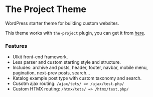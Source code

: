 # The Project Theme
WordPress starter theme for building custom websites.

This theme works with `the-project` plugin, you can get it from <a href="https://github.com/kreativan/the-project">here</a>.


### Features

* UIkit front-end framework.
* Less parser and custom starting style and structure.
* Includes:  archive and posts, header, footer, navbar, mobile menu, pagination, next-prev posts, search...
* Katalog example post type with custom taxonomy and search.
* Cusotm ajax routing: `/ajax/tets/ => /ajax/test.php/`
* Custom HTMX routing:  `/htmx/tets/ => /htmx/test.php/`